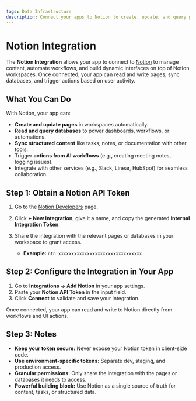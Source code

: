 ```yaml
---
tags: Data Infrastructure
description: Connect your apps to Notion to create, update, and query pages, databases, and documents.
---
```

# Notion Integration

The **Notion Integration** allows your app to connect to [Notion](https://www.notion.so/) to manage content, automate workflows, and build dynamic interfaces on top of Notion workspaces. Once connected, your app can read and write pages, sync databases, and trigger actions based on user activity.

## What You Can Do

With Notion, your app can:
- **Create and update pages** in workspaces automatically.  
- **Read and query databases** to power dashboards, workflows, or automations.  
- **Sync structured content** like tasks, notes, or documentation with other tools.  
- Trigger **actions from AI workflows** (e.g., creating meeting notes, logging issues).  
- Integrate with other services (e.g., Slack, Linear, HubSpot) for seamless collaboration.

## Step 1: Obtain a Notion API Token

1. Go to the [Notion Developers](https://www.notion.so/my-integrations) page.  
2. Click **+ New Integration**, give it a name, and copy the generated **Internal Integration Token**.  
3. Share the integration with the relevant pages or databases in your workspace to grant access.

   * **Example:** `ntn_xxxxxxxxxxxxxxxxxxxxxxxxxxxxxxxx`

## Step 2: Configure the Integration in Your App

1. Go to **Integrations → Add Notion** in your app settings.  
2. Paste your **Notion API Token** in the input field.  
3. Click **Connect** to validate and save your integration.

Once connected, your app can read and write to Notion directly from workflows and UI actions.

## Step 3: Notes

* **Keep your token secure:** Never expose your Notion token in client-side code.  
* **Use environment-specific tokens:** Separate dev, staging, and production access.  
* **Granular permissions:** Only share the integration with the pages or databases it needs to access.  
* **Powerful building block:** Use Notion as a single source of truth for content, tasks, or structured data.
```
